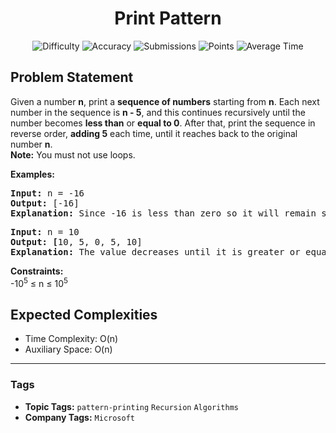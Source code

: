 <h1 align="center">Print Pattern</h1>

<p align="center">
  <img alt="Difficulty" title="Difficulty" src="https://custom-icon-badges.demolab.com/badge/Difficulty: Easy-1F222E?style=for-the-badge&logoColor=white&logo=fire"/>
  <img alt="Accuracy" title="Accuracy" src="https://custom-icon-badges.demolab.com/badge/Accuracy: 56.39%25-1F222E?style=for-the-badge&logoColor=white&logo=target"/>
  <img alt="Submissions" title="Submissions" src="https://custom-icon-badges.demolab.com/badge/Submissions: 98K+-1F222E?style=for-the-badge&logoColor=white&logo=repo"/>
  <img alt="Points" title="Points" src="https://custom-icon-badges.demolab.com/badge/Points: 2-1F222E?style=for-the-badge&logoColor=white&logo=award"/>
  <img alt="Average Time" title="Average Time" src="https://custom-icon-badges.demolab.com/badge/Average%20Time: 15m-1F222E?style=for-the-badge&logoColor=white&logo=clock"/>
</p>

## Problem Statement

Given a number <b>n</b>, print a <b>sequence of numbers</b> starting from <b>n</b>. Each next number in the sequence is <b>n - 5</b>, and this continues recursively until the number becomes <b>less than</b> or <b>equal to 0</b>. After that, print the sequence in reverse order, <b>adding 5</b> each time, until it reaches back to the original number <b>n</b>.<br><b>Note:</b> You must not use loops.

<b>Examples:</b>

<pre><b>Input:</b> n = -16
<b>Output:</b> [-16]
<b>Explanation:</b> Since -16 is less than zero so it will remain same.</pre>

<pre><b>Input:</b> n = 10
<b>Output: [</b>10, 5, 0, 5, 10]
<b>Explanation:</b> The value decreases until it is greater or equal to 0. After that it increases and stops when it becomes 10 again.</pre>

<b>Constraints:</b><br>-10<sup>5</sup> ≤ n ≤ 10<sup>5</sup>

## Expected Complexities
- Time Complexity: O(n)
- Auxiliary Space: O(n)

<hr>

### Tags
- **Topic Tags:** `pattern-printing` `Recursion` `Algorithms`
- **Company Tags:** `Microsoft`
